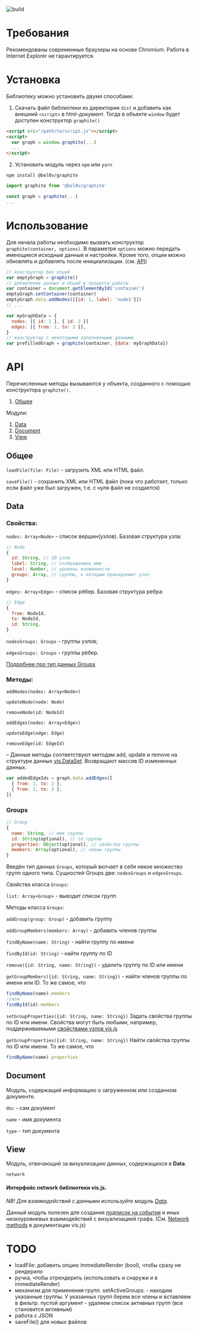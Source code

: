 

![build](https://img.shields.io/circleci/build/github/bel0v/graphite?style=flat)

# Требования

Рекомендованы современные браузеры на основе Chromium. Работа в Internet Explorer не гарантируется.

# Установка
Библиотеку можно установить двумя способами:

1) Скачать файл библиотеки из директории `dist` и добавить как внешний `<script>` в html-документ. Тогда в объекте `window` будет доступен конструктор `graphite()`

```html
<script src="/path/to/script.js"></script>
<script>
  var graph = window.graphite(...)
  ...
</script>
```

2) Установить модуль через `npm` или `yarn`

```shell
npm install @bel0v/graphite
```

```javascript
import graphite from '@bel0v/graphite'

const graph = graphite(...)
...
```

# Использование

Для начала работы необходимо вызвать конструктор `graphite(container, options)`. В параметре `options` можно передать имеющиеся исходные данные и настройки. Кроме того, опции можно обновлять и добавлять после инициализации. (см. [API](#API))

```javascript
// конструктор без опций
var emptyGraph = graphite()
// добавление данных и опций в процессе работы
var container = document.getElementById('container')
emptyGraph.setContainer(container)
emptyGraph.data.addNodes([{id: 1, label: 'node1'}])
// ...

var myGraphData = {
  nodes: [{ id: 1 }, { id: 2 }]
  edges: [{ from: 1, to: 2 }],
}
// конструктор с некоторыми заполненными данными
var prefilledGraph = graphite(container, {data: myGraphData})
```

# API

Перечисленные методы вызываются у объекта, созданного с помощью конструктора `graphite()`.

1. [Общее](#общее)

Модули:
1. [Data](#data)
2. [Document](#document)
3. [View](#view)

## Общее

`loadFile(file: File)` - загрузить XML или HTML файл.

`saveFile()` - сохранить XML или HTML файл (пока что работает, только если файл уже был загружен, т.е. с нуля файл не создается)

## Data

### Свойства:

`nodes: Array<Node>` - список вершин(узлов). Базовая структура узла:
  ```javascript
  // Node
  {
    id: String, // ID узла
    label: String, // отображаемое имя
    level: Number, // уровень вложенности
    groups: Array, // группы, к которым принадлежит узел
  }
  ```

`edges: Array<Edge>` - список рёбер. Базовая структура ребра:
  ```javascript
  // Edge
  {
    from: NodeId,
    to: NodeId,
    id: String,
  }
  ```

`nodesGroups: Groups` - группы узлов;

`edgesGroups: Groups` - группы рёбер.

[Подробнее про тип данных Groups](#Groups)

### Методы:

`addNodes(nodes: Array<Node>)`

`updateNode(node: Node)`

`removeNode(id: NodeId)`

`addEdges(nodes: Array<Edge>)`

`updateEdge(edge: Edge)`

`removeEdge(id: EdgeId)`

– Данные методы соответствуют методам add, update и remove на структуре данных [vis.DataSet](https://visjs.github.io/vis-data/data/dataset.html). Возвращают массив ID измененных данных.

```javascript
var addedEdgeIds = graph.data.addEdges([
  { from: 1, to: 2 },
  { from: 2, to: 3 },
])
```

### Groups

```javascript
// Group
{
  name: String, // имя группы
  id: String(optional), // id группы
  properties: Object(optional), // свойства группы
  members: Array(optional), // члены группы
}
```
Введён тип данных `Groups`, который вклчает в себя некое множество групп одного типа. Сущностей Groups две: `nodesGroups` и `edgesGroups`.

Свойства класса `Groups`:

`list: Array<Group>` - выводит список групп

Методы класса `Groups`:


`addGroup(group: Group)` - добавить группу

`addGroupMembers(members: Array)` - добавить членов группы

`findByName(name: String)` - найти группу по имени

`findById(id: String)` - найти группу по ID

 `remove({id: String, name: String})` - удалить группу по ID или имени

 `getGroupMembers({id: String, name: String})` - найти членов группы по имени или ID. То же самое, что
 ```javascript
 findByName(name).members
 //или
findById(id).members
 ```

 `setGroupProperties({id: String, name: String})` Задать свойства группы по ID или имени. Свойства могут быть любыми, например, поддерживаемыми [свойствами узлов vis.js](https://visjs.github.io/vis-network/docs/network/nodes.html)

 `getGroupProperties({id: String, name: String})` Найти свойства группы по ID или имени. То же самое, что
 ```javascript
 findByName(name).properties
```

## Document

Модуль, содержащий информацию о загруженном или созданном документе.

`doc` - сам документ

`name` - имя документа

`type` - тип документа

## View

Модуль, отвечающий за визуализацию данных, содержащихся в **Data**.

`network`

#### Интерфейс network библиотеки vis.js.

*NB! Для взаимодействий с данными используйте модуль [Data](#Data).*

Данный модуль полезен для создания [подписок на события](https://visjs.github.io/vis-network/docs/network/#Events) и иных низкоуровневых взаимодействий с визуализацией графа. (См. [Network methods](https://visjs.github.io/vis-network/docs/network/#methods) в документации vis.js)



# TODO

- loadFile: добавить опцию immediateRender (bool), чтобы сразу не рендерило
- ручка, чтобы отрендерить (использовать и снаружи и в immediateRender)
- механизм для применения групп.
setActiveGroups: - находим указанные группы. У указанных групп берем все члены и вставляем в фильтр.
пустой аргумент - удаляем список активных групп (все становится активным)
- работа с JSON
- saveFile() для новых файлов